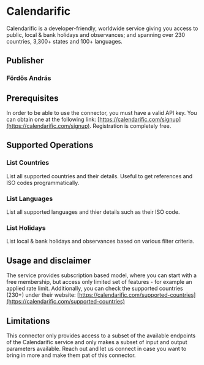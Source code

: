 # Calendarific
Calendarific is a developer-friendly, worldwide service giving you access to public, local & bank holidays and observances; and spanning over 230 countries, 3,300+ states and 100+ languages.

## Publisher
### Fördős András

## Prerequisites
In order to be able to use the connector, you must have a valid API key. You can obtain one at the following link: [https://calendarific.com/signup](https://calendarific.com/signup). Registration is completely free.

## Supported Operations
### List Countries
List all supported countries and their details. Useful to get references and ISO codes programmatically.

### List Languages
List all supported languages and thier details such as their ISO code.

### List Holidays
List local & bank holidays and observances based on various filter criteria.

## Usage and disclaimer

The service provides subscription based model, where you can start with a free membership, but access only limited set of features - for example an applied rate limit. Additionally, you can check the supported countries (230+) under their website: [https://calendarific.com/supported-countries](https://calendarific.com/supported-countries)

## Limitations

This connector only provides access to a subset of the available endpoints of the Calendarific service and only makes a subset of input and output parameters available. Reach out and let us connect in case you want to bring in more and make them pat of this connector.